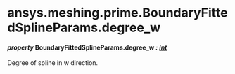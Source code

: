 # ansys.meshing.prime.BoundaryFittedSplineParams.degree_w

<a id="ansys.meshing.prime.BoundaryFittedSplineParams.degree_w"></a>

#### *property* BoundaryFittedSplineParams.degree_w *: [int](https://docs.python.org/3.11/library/functions.html#int)*

Degree of spline in w direction.

<!-- !! processed by numpydoc !! -->
